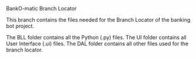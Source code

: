 BankO-matic Branch Locator

This branch contains the files needed for the Branch Locator of the banking bot project.

The BLL folder contains all the Python (.py) files.
The UI folder contains all User Interface (.ui) files.
The DAL folder contains all other files used for the branch locator.
